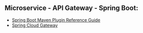 ## Microservice - API Gateway - Spring Boot:

* [Spring Boot Maven Plugin Reference Guide](https://docs.spring.io/spring-boot/docs/2.7.14/maven-plugin/reference/html/)
* [Spring Cloud Gateway](https://cloud.spring.io/spring-cloud-gateway/reference/html/)
